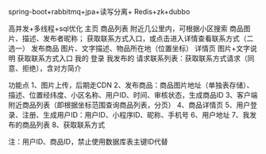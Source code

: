 spring-boot+rabbitmq+jpa+读写分离+  Redis+zk+dubbo

高并发+多线程+sql优化
主页
商品列表
附近几公里内，可根据小区搜索
商品图片、描述、发布者昵称；
获取联系方式入口，或点击进入详情查看联系方式（二选一）
发布商品
	图片、文字描述、物品所在地（位置坐标）
详情页
图片+文字说明
获取联系方式入口
我的
登录
我发布的
请求联系列表：获取联系方式请求（同意、拒绝），含对方简介

功能点
1、图片上传，后期走CDN
2、发布商品：商品图片地址（单独表存储）、描述、位置经纬度、小区名称、用户ID、时间、审核状态，生成商品ID
3、客户端附近商品列表（即根据坐标范围查询商品列表，分页）
4、商品详情页
5、用户登录、注册、生成用户ID：用户ID、小程序ID、昵称、手机号
6、用户地址
7、我发布的商品列表
8、获取联系方式

注：用户ID、商品ID，禁止使用数据库表主键ID代替
